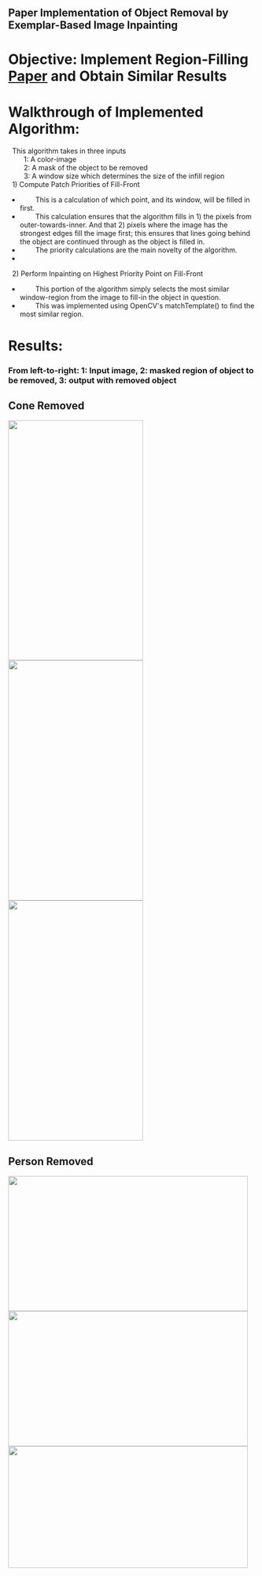 ## Paper Implementation of Object Removal by Exemplar-Based Image Inpainting
# Objective: Implement Region-Filling [Paper](https://www.irisa.fr/vista/Papers/2004_ip_criminisi.pdf) and Obtain Similar Results 

# Walkthrough of Implemented Algorithm:
&nbsp;&nbsp;This algorithm takes in three inputs  
&nbsp;&nbsp;&nbsp;&nbsp;&nbsp;&nbsp;&nbsp;&nbsp;1: A color-image   
&nbsp;&nbsp;&nbsp;&nbsp;&nbsp;&nbsp;&nbsp;&nbsp;2: A mask of the object to be removed  
&nbsp;&nbsp;&nbsp;&nbsp;&nbsp;&nbsp;&nbsp;&nbsp;3: A window size which determines the size of the infill region  
&nbsp;&nbsp;1) Compute Patch Priorities of Fill-Front  
- &nbsp;&nbsp;&nbsp;&nbsp;&nbsp;&nbsp;&nbsp;&nbsp;This is a calculation of which point, and its window, will be filled in first.  
- &nbsp;&nbsp;&nbsp;&nbsp;&nbsp;&nbsp;&nbsp;&nbsp;This calculation ensures that the algorithm fills in 1) the pixels from outer-towards-inner. And that 2) pixels where the image has the strongest edges fill the image first; this ensures that lines going behind the object are continued through as the object is filled in.
- &nbsp;&nbsp;&nbsp;&nbsp;&nbsp;&nbsp;&nbsp;&nbsp;The priority calculations are the main novelty of the algorithm. 
-  
&nbsp;&nbsp;2) Perform Inpainting on Highest Priority Point on Fill-Front  
- &nbsp;&nbsp;&nbsp;&nbsp;&nbsp;&nbsp;&nbsp;&nbsp;This portion of the algorithm simply selects the most similar window-region from the image to fill-in the object in question.
- &nbsp;&nbsp;&nbsp;&nbsp;&nbsp;&nbsp;&nbsp;&nbsp;This was implemented using OpenCV's matchTemplate() to find the most similar region.
# Results:
### From left-to-right: 1: Input image, 2: masked region of object to be removed, 3: output with removed object
## Cone Removed 
<img src="https://user-images.githubusercontent.com/29446797/157146736-85275658-0eed-42f4-bd07-6b4021fd1f94.png" height="487" width="274"> <img src="https://user-images.githubusercontent.com/29446797/157146869-ab0be8c4-6b73-4b87-8d50-44881357e2ab.png" height="487" width="274">
<img src="https://user-images.githubusercontent.com/29446797/157146944-34414296-86de-456d-8d07-b2dd504ed175.png" height="487" width="274">
## Person Removed
<img src="https://user-images.githubusercontent.com/29446797/157149418-ec987978-de2a-4b5d-84fa-7624303ba3db.png" height="274" width="487"> <img src="https://user-images.githubusercontent.com/29446797/157149490-f8f2636f-cccf-4b04-9486-8ef4ce9c5820.png" height="274" width="487">
<img src="https://user-images.githubusercontent.com/29446797/157149557-ac138fef-afc4-4add-b1c9-3bcd8d99e564.png" height="247" width="487">

